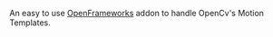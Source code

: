 An easy to use <a href='http://www.openframeworks.cc'>OpenFrameworks</a> addon to handle OpenCv's Motion Templates.